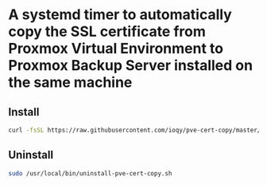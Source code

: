 # A systemd timer to automatically copy the SSL certificate from Proxmox Virtual Environment to Proxmox Backup Server installed on the same machine


## Install

```bash
curl -fsSL https://raw.githubusercontent.com/ioqy/pve-cert-copy/master/install.sh | sh
```

## Uninstall

```bash
sudo /usr/local/bin/uninstall-pve-cert-copy.sh
```
